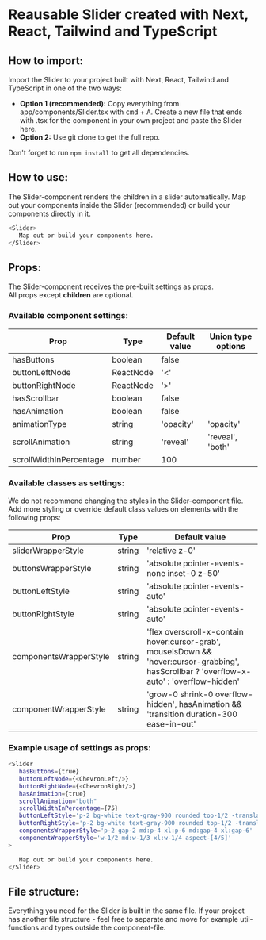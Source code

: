 # Reausable Slider created with Next, React, Tailwind and TypeScript

## How to import:

Import the Slider to your project built with Next, React, Tailwind and TypeScript in one of the two ways:

- **Option 1 (recommended):** Copy everything from app/components/Slider.tsx with <kbd>cmd</kbd> + <kbd>A</kbd>. Create a new file that ends with .tsx for the component in your own project and paste the Slider here.
- **Option 2:** Use git clone to get the full repo.

Don't forget to run `npm install` to get all dependencies.

## How to use:

The Slider-component renders the children in a slider automatically. Map out your components inside the Slider (recommended) or build your components directly in it.

```bash
<Slider>
   Map out or build your components here.
</Slider>
```

## Props:

The Slider-component receives the pre-built settings as props.
<br/>
All props except **children** are optional.

### Available component settings:

| Prop                    | Type      | Default value | Union type options |
| ----------------------- | --------- | ------------- | ------------------ |
| hasButtons              | boolean   | false         |
| buttonLeftNode          | ReactNode | '<'           |
| buttonRightNode         | ReactNode | '>'           |
| hasScrollbar            | boolean   | false         |
| hasAnimation            | boolean   | false         |
| animationType           | string    | 'opacity'     | 'opacity'          |
| scrollAnimation         | string    | 'reveal'      | 'reveal', 'both'   |
| scrollWidthInPercentage | number    | 100           |

### Available classes as settings:

We do not recommend changing the styles in the Slider-component file.
<br/>
Add more styling or override default class values on elements with the following props:

| Prop                   | Type   | Default value                                                                                                                               |
| ---------------------- | ------ | ------------------------------------------------------------------------------------------------------------------------------------------- |
| sliderWrapperStyle     | string | 'relative z-0'                                                                                                                              |
| buttonsWrapperStyle    | string | 'absolute pointer-events-none inset-0 z-50'                                                                                                 |
| buttonLeftStyle        | string | 'absolute pointer-events-auto'                                                                                                              |
| buttonRightStyle       | string | 'absolute pointer-events-auto'                                                                                                              |
| componentsWrapperStyle | string | 'flex overscroll-x-contain hover:cursor-grab', mouseIsDown && 'hover:cursor-grabbing', hasScrollbar ? 'overflow-x-auto' : 'overflow-hidden' |
| componentWrapperStyle  | string | 'grow-0 shrink-0 overflow-hidden', hasAnimation && 'transition duration-300 ease-in-out'                                                    |

### Example usage of settings as props:

```bash
<Slider
   hasButtons={true}
   buttonLeftNode={<ChevronLeft/>}
   buttonRightNode={<ChevronRight/>}
   hasAnimation={true}
   scrollAnimation="both"
   scrollWidthInPercentage={75}
   buttonLeftStyle='p-2 bg-white text-gray-900 rounded top-1/2 -translate-y-1/2 left-6 opacity-100 transition-opacity disabled:opacity-0'
   buttonRightStyle='p-2 bg-white text-gray-900 rounded top-1/2 -translate-y-1/2 right-6 opacity-100 transition-opacity disabled:opacity-0'
   componentsWrapperStyle='p-2 gap-2 md:p-4 xl:p-6 md:gap-4 xl:gap-6'
   componentWrapperStyle='w-1/2 md:w-1/3 xl:w-1/4 aspect-[4/5]'
>

   Map out or build your components here.
</Slider>
```

## File structure:

Everything you need for the Slider is built in the same file. If your project has another file structure - feel free to separate and move for example util-functions and types outside the component-file.
